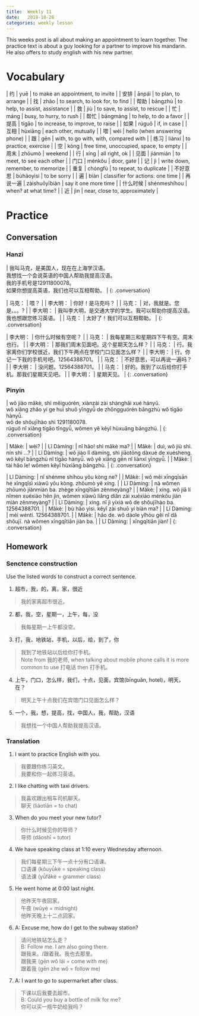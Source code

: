 ```yaml
---
title:  Weekly 11
date:   2018-10-28
categories: weekly lesson
---
```


This weeks post is all about making an appointment to learn together. The practice text is about a guy looking for a partner to improve his mandarin. He also offers to study english with his new partner.

# Vocabulary

| 约       | yuē           | to make an appointment, to invite      |
| 安排     | ānpái         | to plan, to arrange                    |
| 找       | zhǎo          | to search, to look for, to find        |
| 帮助     | bāngzhù       | to help, to assist, assistance         |
| 救       | jiù           | to save, to assist, to rescue          |
| 忙       | máng          | busy, to hurry, to rush                |
| 帮忙     | bāngmáng      | to help, to do a favor                 |
| 提高     | tígāo         | to increase, to improve, to raise      |
| 如果     | rúguǒ         | if, in case                            |
| 互相     | hùxiāng       | each other, mutually                   |
| 喂       | wéi           | hello (when answering phone)           |
| 跟       | gēn           | with, to go with, with, compared with  |
| 练习     | liànxí        | to practice, exercise                  |
| 空       | kòng          | free time, unoccupied, space, to empty |
| 周末     | zhōumò        | weekend                                |
| 行       | xíng          | all right, ok                          |
| 见面     | jiánmián      | to meet, to see each other             |
| 门口     | ménkǒu        | door, gate                             |
| 记       | jì            | write down, remember, to memorize      |
| 重复     | chóngfù       | to repeat, to duplicate                |
| 不好意思 | bùhǎoyìsi     | to be sorry                            |
| 遍       | biàn          | classifier for actions: one time       |
| 再说一遍 | zàishuōyībiàn | say it one more time                   |
| 什么时候 | shénmeshíhou  | when? at what time?                    |
| 近       | jìn           | near, close to, approximately          |

# Practice
## Conversation
### Hanzi

| 我叫马克，是美国人，现在在上海学汉语。<br>我想找一个会说英语的中国人帮助我提高汉语。<br>我的手机号是12911800078。<br>如果你想提高英语，我们也可以互相帮助。 |
{: .conversation}

| 马克：   | 喂？ |
| 李大明： | 你好！是马克吗？ |
| 马克：   | 对，我就是。您是。。。? |
| 李大明： | 我叫李大明，是交通大学的学生。我可以帮助你提高汉语。我也想跟您练习英语。 |
| 马克：   | 太好了！我们可以互相帮助。 |
{: .conversation}

| 李大明： | 你什么时候有空呢？ |
| 马克：   | 我每星期三和星期四下午有空。周末也行。 |
| 李大明： | 那我们周末见面吧。这个星期天怎么样？ |
| 马克：   | 行。我家离你们学校很近，我们下午两点在学校门口见面怎么样？ |
| 李大明： | 行。你记一下我的手机号吧。12564388701。 |
| 马克：   | 不好意思，可以再说一遍吗？ |
| 李大明： | 没问题。12564388701。 |
| 马克：   | 好的。我到了以后给你打手机。那我们星期天见吧。 |
| 李大明： | 星期天见。 |
{: .conversation}

### Pinyin

| wǒ jiào mǎkè, shì měiguórén, xiànzài zài shànghǎi xué hányǔ.<br> wǒ xiǎng zhǎo yí ge huì shuō yīngyǚ de zhōngguórén bāngzhù wǒ tígāo hànyǚ.<br> wǒ de shǒujīhào shì 1291180078.<br> rúguǒ nǐ xiǎng tígāo tīngyǚ, wǒmen yě kěyǐ hùxuāng bāngzhù. |
{: .conversation}

| Mǎkè:       | wèi? |
| Lǐ Dàmíng:  | nǐ hǎo! shì mǎkè ma? |
| Mǎkè:       | duì, wǒ jiù shì. nín shì ...? |
| Lǐ Dàmíng:  | wǒ jiào lǐ dàmíng, shì jiāotōng dàxué de xuésheng. wǒ kěyǐ bāngzhù nǐ tígāo hànyǚ. wǒ yě xiāng gēn nǐ liànxí yīngyǚ. |
| Mǎkè:       | tài hǎo le! wǒmen kěyǐ hùxiāng bāngzhù. |
{: .conversation}

| Lǐ Dàmíng:  | nǐ shénme shíhou yǒu kòng ne? |
| Mǎkè:       | wǒ měi xīngqīsān hé xīngqīsì xiàwǔ yǒu kòng. zhōumò yě xíng. |
| Lǐ Dàmíng:  | nà wǒmen zhōumò jiànmiàn ba. zhège xīngqītiān zěnmeyàng? |
| Mǎkè:       | xíng. wǒ jiā lí nǐmen xuéxiào hěn jìn, wǒmen xiàwǔ liǎng diǎn zài xuéxiào ménkǒu jiàn miàn zěnmeyàng? |
| Lǐ Dàmíng:  | xíng. nǐ jì yíxià wǒ de shǒujīhào ba. 12564388701. |
| Mǎkè:       | bù hǎo yìsi. kěyǐ zài shuō yí biàn ma? |
| Lǐ Dàmíng:  | méi wéntí. 12564388701. |
| Mǎkè:       | hǎo de. wǒ dàole yǐhòu gěi nǐ dǎ shǒujī. nà wǒmen xīngqītiān jiàn ba. |
| Lǐ Dàmíng:  | xīngqītiān jiàn! |
{: .conversation}

## Homework
### Senctence construction

Use the listed words to construct a correct sentence.

1. 超市，我，的，离，家，很近
> 我的家离超市很近。
2. 都，我，空，星期一，上午，每，没
> 我每星期一上午都没空。
3. 打，我，地铁站，手机，以后，给，到了，你
> 我到了地铁站以后给你打手机。  
> Note from 我的老师, when talking about mobile phone calls it is more common to use 打电话 then 打手机。
4. 上午，门口，怎么样，我们，十点，见面，宾馆(bīnguǎn, hotel)，明天，在？
> 明天上午十点我们在宾馆门口见面怎么样？
5. 一个，我，想，提高，找，中国人，我，帮助，汉语
> 我想找一个中国人帮助我提高汉语。

### Translation
1. I want to practice English with you.
> 我要跟你练习英文。  
> 我要和你一起练习英语。
2. I like chatting with taxi drivers.
> 我喜欢跟出租车司机聊天。  
> 聊天 (liáotiān = to chat)
3. When do you meet your new tutor?
> 你什么时候见你的导师？  
> 导师 (dǎoshī = tutor)
4. We have speaking class at 1:10 every Wednesday afternoon.
> 我们每星期三下午一点十分有口语课。  
> 口语课 (kǒuyǚkè = speaking class)  
> 语法课 (yǚfǎkè = grammer class)
5. He went home at 0:00 last night.
> 他昨天午夜回家。  
> 午夜 (wǔyè = midnight)  
> 他昨天晚上十二点回家。
6. A: Excuse me, how do I get to the subway station?
> 请问地铁站怎么走？  
> B: Follow me. I am also going there.  
> 跟我来。/跟着我。我也去那里。  
> 跟我来 (gēn wǒ lái = come with me)  
> 跟着我 (gēn zhe wǒ = follow me)
7. A: I want to go to supermarket after class.
> 下课以后我要去超市。  
> B: Could you buy a bottle of milk for me?  
> 你可以买一瓶牛奶给我吗？
